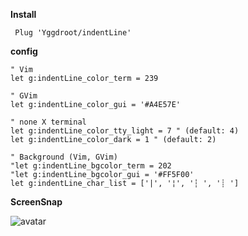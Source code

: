 **Install**
```vim
 Plug 'Yggdroot/indentLine'
```

**config**
```vim
" Vim
let g:indentLine_color_term = 239

" GVim
let g:indentLine_color_gui = '#A4E57E'

" none X terminal
let g:indentLine_color_tty_light = 7 " (default: 4)
let g:indentLine_color_dark = 1 " (default: 2)

" Background (Vim, GVim)
"let g:indentLine_bgcolor_term = 202
"let g:indentLine_bgcolor_gui = '#FF5F00'
let g:indentLine_char_list = ['|', '¦', '┆ ', '┊ ']
```

**ScreenSnap**

![avatar](https://camo.githubusercontent.com/5a7be36dd6ec9f5849f77ae007adbcf44f183e0752e83bae0413a830e9aff618/687474703a2f2f692e696d6775722e636f6d2f4b566930542e6a7067)
